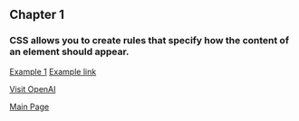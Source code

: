## Chapter 1

### CSS allows you to create rules that specify how the content of an element should appear.

[Example 1](./example%201/index.html)
<a href="./example%201/index.html" target="_blank">Example link</a>

[Visit OpenAI](https:localhost/example%201/index.html)

[Main Page](../Main.md)
